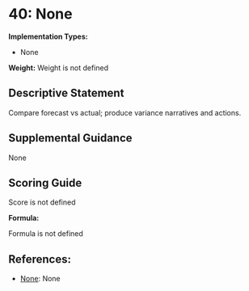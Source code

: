 # 40: None

**Implementation Types:**

- None

**Weight:** Weight is not defined

## Descriptive Statement

Compare forecast vs actual; produce variance narratives and actions.

## Supplemental Guidance

None

## Scoring Guide

Score is not defined

**Formula:**

Formula is not defined

## References:

- [None](None): None
